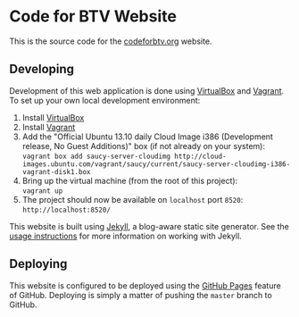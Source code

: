 Code for BTV Website
====================

This is the source code for the [codeforbtv.org](http://codeforbtv.org/) website.

Developing
----------

Development of this web application is done using [VirtualBox](https://www.virtualbox.org/) 
and [Vagrant](http://vagrantup.com/). To set up your own local development environment:

1. Install [VirtualBox](https://www.virtualbox.org/)
2. Install [Vagrant](http://vagrantup.com/)
3. Add the "Official Ubuntu 13.10 daily Cloud Image i386 (Development release, No Guest Additions)" box (if not already on your system):  
`vagrant box add saucy-server-cloudimg http://cloud-images.ubuntu.com/vagrant/saucy/current/saucy-server-cloudimg-i386-vagrant-disk1.box`
4. Bring up the virtual machine (from the root of this project):  
`vagrant up`
5. The project should now be available on `localhost` port `8520`:  
`http://localhost:8520/`

This website is built using [Jekyll](http://jekyllrb.com/), a blog-aware static 
site generator. See the [usage instructions](http://jekyllrb.com/docs/usage/) for more 
information on working with Jekyll.

Deploying
---------

This website is configured to be deployed using the [GitHub Pages](http://pages.github.com/) 
feature of GitHub. Deploying is simply a matter of pushing the `master` branch to 
GitHub.
